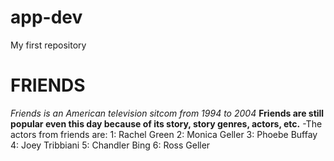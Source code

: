# app-dev
My first repository
# FRIENDS
*Friends is an American television sitcom from 1994 to 2004*
**Friends are still popular even this day because of its story, story genres, actors, etc.**
-The actors from friends are:
1: Rachel Green
2: Monica Geller
3: Phoebe Buffay
4: Joey Tribbiani
5: Chandler Bing
6: Ross Geller
